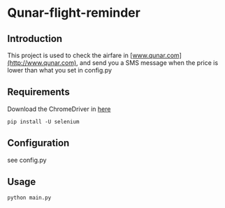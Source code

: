 Qunar-flight-reminder
===

## Introduction
This project is used to check the airfare in [www.qunar.com](http://www.qunar.com), and send you a SMS message when the price is lower than what you set in config.py

## Requirements
Download the ChromeDriver in [here](https://code.google.com/p/chromedriver/downloads/list)
```
pip install -U selenium
```

## Configuration
see config.py

## Usage
```
python main.py
```
